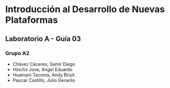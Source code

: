# Introducción al Desarrollo de Nuevas Plataformas
## Laboratorio A - Guía 03
### Grupo A2
- Chávez Cáceres, Samir Diego
- Hincho Jove, Angel Eduardo
- Huamani Tacoma, Andy Briyit
- Paucar Castillo, Julio Gerardo